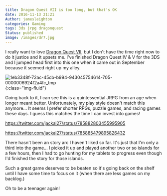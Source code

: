 ```yaml
---
title: Dragon Quest VII is too long, but that's OK
date: 2016-11-13 21:21
Author: jamesleighton
categories: Gaming
tags: 3ds jrpg dragonquest
Status: published
image: /images/dr7.jpg
---
```


I really want to love [Dragon Quest VII](http://amzn.to/2gcpTx4), but I don't have the time right now to do it justice and it upsets me. I've finished Dragon
Quest IV & V for the 3DS and I jumped head first into this one when it came out in September because it seemed right up my alley.

![1eb3348f-72ac-45cb-b994-943045754614-705-0000006924f2a4fc\_tmp](https://jamesleighton.files.wordpress.com/2016/11/1eb3348f-72ac-45cb-b994-943045754614-705-0000006924f2a4fc_tmp.jpg){:class="img-fluid"}


Going back to it, I can see this is a quintessential JRPG from an age when longer meant better. Unfortunately, my play style doesn't match this anymore... It
seems I prefer shorter RPGs, puzzle games, and racing games these days. I guess this matches the time I can invest into games!

https://twitter.com/jackal27/status/785882803455995905

https://twitter.com/jackal27/status/785885479895826432

There hasn't been an story arc I haven't liked so far. It's just that I'm only a third into the game... I picked it up and played another two or so islands for a few hours, then I had to go hunting for my tablets to progress even though I'd finished the story for those islands.

Such a great game deserves to be beaten so it's going back on the shelf until I have some time to focus on it (when there are less games on my backlog.)

Oh to be a teenager again!
